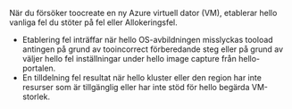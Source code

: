 När du försöker toocreate en ny Azure virtuell dator (VM), etablerar hello vanliga fel du stöter på fel eller Allokeringsfel.

* Etablering fel inträffar när hello OS-avbildningen misslyckas tooload antingen på grund av tooincorrect förberedande steg eller på grund av väljer hello fel inställningar under hello image capture från hello-portalen.
* En tilldelning fel resultat när hello kluster eller den region har inte resurser som är tillgänglig eller har inte stöd för hello begärda VM-storlek.

